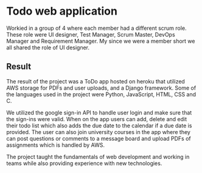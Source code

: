 # Todo web application

Workied in a group of 4 where each member had a different scrum role. These role 
were UI designer, Test Manager, Scrum Master, DevOps Manager and Requirement Manager.
My since we were a member short we all shared the role of UI designer.

## Result

The result of the project was a ToDo app hosted on heroku that utilized AWS storage for 
PDFs and user uploads, and a Django framework. Some of the languages used in the project 
were Python, JavaScript, HTML, CSS and C.

We utilized the google sign-in API to handle user login and make sure that the sign-ins were valid.
When on the app users can add, delete and edit their todo list which also adds the due date to the calendar 
if a due date is provided. The user can also join university courses in the app where they can post questions 
or comments to a message board and upload PDFs of assignments which is handled by AWS.

The project taught the fundamentals of web development and working in teams while also providing 
experience with new technologies.
